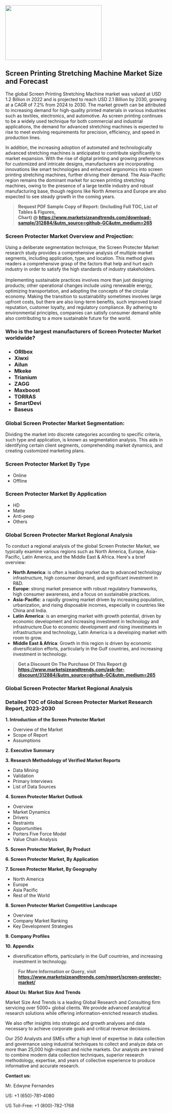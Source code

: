 <p><img class="alignnone size-medium wp-image-20088" src="https://ffe5etoiles.com/wp-content/uploads/2024/12/MST1-300x171.png" alt="" width="300" height="171" /></p><h2>Screen Printing Stretching Machine Market Size and Forecast</h2><p>The global Screen Printing Stretching Machine market was valued at USD 1.2 Billion in 2022 and is projected to reach USD 2.1 Billion by 2030, growing at a CAGR of 7.2% from 2024 to 2030. The market growth can be attributed to increasing demand for high-quality printed materials in various industries such as textiles, electronics, and automotive. As screen printing continues to be a widely used technique for both commercial and industrial applications, the demand for advanced stretching machines is expected to rise to meet evolving requirements for precision, efficiency, and speed in production lines.</p><p>In addition, the increasing adoption of automated and technologically advanced stretching machines is anticipated to contribute significantly to market expansion. With the rise of digital printing and growing preferences for customized and intricate designs, manufacturers are incorporating innovations like smart technologies and enhanced ergonomics into screen printing stretching machines, further driving their demand. The Asia-Pacific region remains the dominant market for screen printing stretching machines, owing to the presence of a large textile industry and robust manufacturing base, though regions like North America and Europe are also expected to see steady growth in the coming years.</p></p><blockquote id="" class=""><strong>Request PDF Sample Copy of Report: (Including Full TOC, List of Tables &amp; Figures, Chart)&nbsp;@&nbsp;<strong><a href="https://www.marketsizeandtrends.com/download-sample/312884/&utm_source=github-GC&utm_medium=265" target="_blank">https://www.marketsizeandtrends.com/download-sample/312884/&utm_source=github-GC&utm_medium=265</a></strong></strong></blockquote><h3 id="" class="">Screen Protecter Market&nbsp;Overview and Projection:</h3><p id="" class="">Using a deliberate segmentation technique, the Screen Protecter Market research study provides a comprehensive analysis of multiple market segments, including application, type, and location. This method gives readers a comprehensive grasp of the factors that help and hurt each industry in order to satisfy the high standards of industry stakeholders. <br /> <br />Implementing sustainable practices involves more than just designing products; other operational changes include using renewable energy, optimizing transportation, and adopting the concepts of the circular economy. Making the transition to sustainability sometimes involves large upfront costs, but there are also long-term benefits, such improved brand reputation, customer loyalty, and regulatory compliance. By adhering to environmental principles, companies can satisfy consumer demand while also contributing to a more sustainable future for the world.</p><h3 id="" class="">Who is the largest manufacturers of&nbsp;Screen Protecter Market worldwide?</h3><h3 class=""><p><ul><li>ORIbox </li><li> Xiwxi </li><li> Ailun </li><li> Mkeke </li><li> Trianium </li><li> ZAGG </li><li> Maxboost </li><li> TORRAS </li><li> SmartDevi </li><li> Baseus</li></ul></p></h3><h3 id="" class="">Global&nbsp;Screen Protecter Market Segmentation:</h3><p id="" class="">Dividing the market into discrete categories according to specific criteria, such type and application, is known as segmentation analysis. This aids in identifying certain client segments, comprehending market dynamics, and creating customized marketing plans.</p><h3 id="" class="">Screen Protecter Market&nbsp;By Type</h3><p><p><ul><li>Online</li><li> Offline</p></li></ul></p></p><h3 id="" class="">Screen Protecter Market&nbsp;By Application</h3><p class=""><p><ul><li>HD</li><li> Matte</li><li> Anti-peep</li><li> Others</li></ul></p></p><h3 id="" class="">Global Screen Protecter Market Regional Analysis</h3><p id="" class="">To conduct a regional analysis of the global Screen Protecter Market, we typically examine various regions such as North America, Europe, Asia-Pacific, Latin America, and the Middle East &amp; Africa. Here's a brief overview:</p><ul><li><strong>North America</strong>: is often a leading market due to advanced technology infrastructure, high consumer demand, and significant investment in R&amp;D.</li><li><strong>Europe</strong>: strong market presence with robust regulatory frameworks, high consumer awareness, and a focus on sustainable practices.</li><li><strong>Asia-Pacific</strong>: a rapidly growing market driven by increasing population, urbanization, and rising disposable incomes, especially in countries like China and India.</li><li><strong>Latin America</strong>: is an emerging market with growth potential, driven by economic development and increasing investment in technology and infrastructure.Due to economic development and rising investments in infrastructure and technology, Latin America is a developing market with room to grow.</li><li><strong>Middle East &amp; Africa</strong>: Growth in this region is driven by economic diversification efforts, particularly in the Gulf countries, and increasing investment in technology.</li></ul><blockquote id="" class=""><strong>Get a Discount On The Purchase Of This Report @ <strong><a href="https://www.marketsizeandtrends.com/ask-for-discount/312884/&utm_source=github-GC&utm_medium=265" target="_blank">https://www.marketsizeandtrends.com/ask-for-discount/312884/&utm_source=github-GC&utm_medium=265</a></strong></strong></blockquote><h3 id="" class="">Global Screen Protecter Market Regional Analysis</h3><h3 id="" class="">Detailed TOC of Global Screen Protecter Market Research Report, 2023-2030</h3><p id="" class=""><strong>1. Introduction of the Screen Protecter Market</strong></p><ul><li>Overview of the Market</li><li>Scope of Report</li><li>Assumptions</li></ul><p id="" class=""><strong>2. Executive Summary</strong></p><p id="" class=""><strong>3. Research Methodology of Verified Market Reports</strong></p><ul><li>Data Mining</li><li>Validation</li><li>Primary Interviews</li><li>List of Data Sources</li></ul><p id="" class=""><strong>4. Screen Protecter Market Outlook</strong></p><ul><li>Overview</li><li>Market Dynamics</li><li>Drivers</li><li>Restraints</li><li>Opportunities</li><li>Porters Five Force Model</li><li>Value Chain Analysis</li></ul><p id="" class=""><strong>5. Screen Protecter Market, By Product</strong></p><p id="" class=""><strong>6. Screen Protecter Market, By Application</strong></p><p id="" class=""><strong>7. Screen Protecter Market, By Geography</strong></p><ul><li>North America</li><li>Europe</li><li>Asia Pacific</li><li>Rest of the World</li></ul><p id="" class=""><strong>8. Screen Protecter Market Competitive Landscape</strong></p><ul><li>Overview</li><li>Company Market Ranking</li><li>Key Development Strategies</li></ul><p id="" class=""><strong>9. Company Profiles</strong></p><p id="" class=""><strong>10. Appendix</strong></p><ul><li>diversification efforts, particularly in the Gulf countries, and increasing investment in technology.</li></ul><blockquote id="" class=""><strong>For More Information or Query, visit <strong><strong><a href="https://www.marketsizeandtrends.com/report/screen-protecter-market/" target="_blank">https://www.marketsizeandtrends.com/report/screen-protecter-market/</a></strong></strong></strong></blockquote><p id="" class=""><strong>About Us: Market Size And Trends</strong></p><p id="" class="">Market Size And Trends is a leading Global Research and Consulting firm servicing over 5000+ global clients. We provide advanced analytical research solutions while offering information-enriched research studies.</p><p id="" class="">We also offer insights into strategic and growth analyses and data necessary to achieve corporate goals and critical revenue decisions.</p><p id="" class="">Our 250 Analysts and SMEs offer a high level of expertise in data collection and governance using industrial techniques to collect and analyze data on more than 25,000 high-impact and niche markets. Our analysts are trained to combine modern data collection techniques, superior research methodology, expertise, and years of collective experience to produce informative and accurate research.</p><p id="" class=""><strong>Contact us:</strong></p><p id="" class="">Mr. Edwyne Fernandes</p><p id="" class="">US: +1 (650)-781-4080</p><p id="" class="">US Toll-Free: +1 (800)-782-1768</p>
